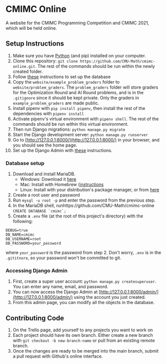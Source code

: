 # CMIMC Online
A website for the CMIMC Programming Competition and CMIMC 2021, which will be held online.

## Setup Instructions
1. Make sure you have [Python](https://www.python.org/downloads/) (and pip) installed on your computer.
2. Clone this repository: `git clone https://github.com/CMU-Math/cmimc-online.git`. The rest of the commands should be run within the newly created folder.
3. Follow [these](https://github.com/CMU-Math/cmimc-online#database-setup) instructions to set up the database
4. Copy the `website/example_problem_graders` folder to `website/problem_graders`. The `problem_graders` folder will store graders for the Optimization Round and AI Round problems, and is in the `.gitignore` since it should be kept private. Only the graders in `example_problem_graders` are made public.
5. Install pipenv with `pip install pipenv`, then install the rest of the dependencies with `pipenv install`
6. Activate pipenv's virtual environment with `pipenv shell`. The rest of the commands should be run within this virtual environment.
7. Then run Django migrations: `python manage.py migrate`
8. Start the Django development server: `python manage.py runserver`
9. Go to [http://127.0.0.1:8000/](http://127.0.0.1:8000/) in your browser, and you should see the home page.
10. Set up the Django Admin with [these](https://github.com/CMU-Math/cmimc-online#accessing-django-admin) instructions.

### Database setup
1. Download and install MariaDB.
    * Windows: Download it [here](https://mariadb.com/downloads/)
    * Mac: Install with Homebrew ([instructions](https://mariadb.com/kb/en/installing-mariadb-on-macos-using-homebrew/)
    * Linux: Install with your distribution's package manager, or from [here](https://mariadb.com/downloads/)
2. Create a root user and password
3. Run `mysql -u root -p` and enter the password from the previous step.
4. In the MariaDB shell, runhttps://github.com/CMU-Math/cmimc-online ```CREATE DATABASE `cmimc`;```
5. Create a `.env` file (at the root of this project's directory) with the following:
```
DEBUG=true
DB_NAME=cmimc
DB_USERNAME=root
DB_PASSWORD=your_password
```
where `your_password` is the password from step 2. Don't worry, `.env` is in the `.gititnore`, so your password won't be committed to git.

### Accessing Django Admin
1. First, create a super user account: `python manage.py createsuperuser`. You can enter any name, email, and password.
2. You can now access the Django Admin at [http://127.0.0.1:8000/admin/](http://127.0.0.1:8000/admin/) using the account you just created.
3. From this admin page, you can modify all the objects in the database.


## Contributing Code
1. On the Trello page, add yourself to any projects you want to work on
2. Each project should have its own branch. Either create a new branch with `git checkout -b new-branch-name` or pull from an existing remote branch.
3. Once the changes are ready to be merged into the main branch, submit a pull request with Github's online interface.
